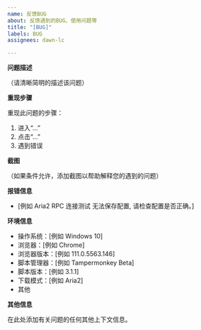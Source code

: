 ```yaml
---
name: 反馈BUG
about: 反馈遇到的BUG、使用问题等
title: "[BUG]"
labels: BUG
assignees: dawn-lc

---
```


**问题描述**

（请清晰简明的描述该问题）

**重现步骤**

重现此问题的步骤：
1. 进入“...”
2. 点击“...”
3. 遇到错误

**截图**

（如果条件允许，添加截图以帮助解释您的遇到的问题）

**报错信息**
 - [例如 Aria2 RPC 连接测试 无法保存配置, 请检查配置是否正确。]

**环境信息**
 - 操作系统：[例如 Windows 10]
 - 浏览器：[例如 Chrome]
 - 浏览器版本：[例如 111.0.5563.146]
 - 脚本管理器：[例如 Tampermonkey Beta]
 - 脚本版本：[例如 3.1.1]
 - 下载模式：[例如 Aria2]
 - 其他

**其他信息**

在此处添加有关问题的任何其他上下文信息。
